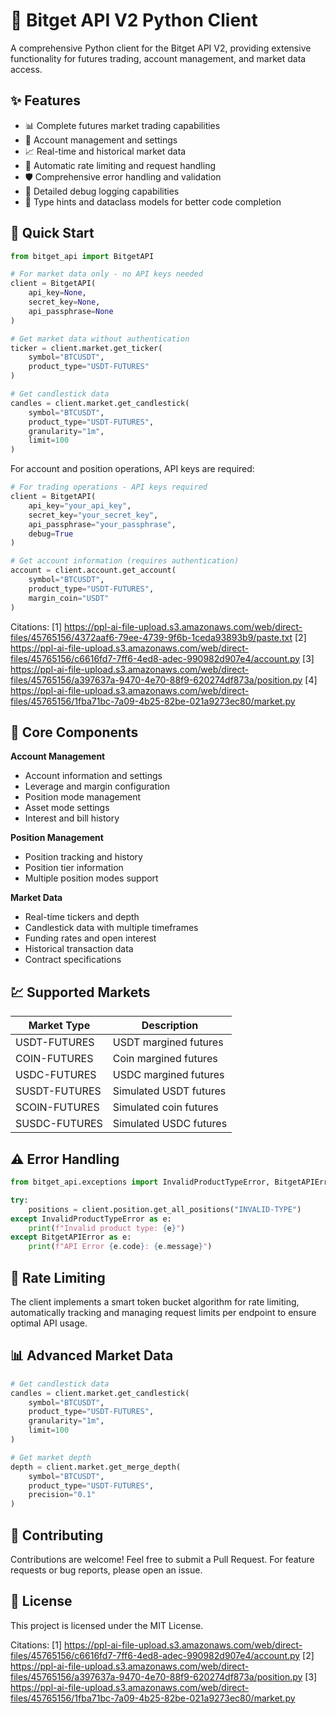 # 🚀 Bitget API V2 Python Client

A comprehensive Python client for the Bitget API V2, providing extensive functionality for futures trading, account management, and market data access.

## ✨ Features

- 📊 Complete futures market trading capabilities
- 💼 Account management and settings
- 📈 Real-time and historical market data
- 🔄 Automatic rate limiting and request handling
- 🛡️ Comprehensive error handling and validation
- 📝 Detailed debug logging capabilities
- 🎯 Type hints and dataclass models for better code completion

## 🔧 Quick Start

```python
from bitget_api import BitgetAPI

# For market data only - no API keys needed
client = BitgetAPI(
    api_key=None,
    secret_key=None,
    api_passphrase=None
)

# Get market data without authentication
ticker = client.market.get_ticker(
    symbol="BTCUSDT",
    product_type="USDT-FUTURES"
)

# Get candlestick data
candles = client.market.get_candlestick(
    symbol="BTCUSDT",
    product_type="USDT-FUTURES",
    granularity="1m",
    limit=100
)
```

For account and position operations, API keys are required:

```python
# For trading operations - API keys required
client = BitgetAPI(
    api_key="your_api_key",
    secret_key="your_secret_key",
    api_passphrase="your_passphrase",
    debug=True
)

# Get account information (requires authentication)
account = client.account.get_account(
    symbol="BTCUSDT",
    product_type="USDT-FUTURES",
    margin_coin="USDT"
)
```

Citations:
[1] https://ppl-ai-file-upload.s3.amazonaws.com/web/direct-files/45765156/4372aaf6-79ee-4739-9f6b-1ceda93893b9/paste.txt
[2] https://ppl-ai-file-upload.s3.amazonaws.com/web/direct-files/45765156/c6616fd7-7ff6-4ed8-adec-990982d907e4/account.py
[3] https://ppl-ai-file-upload.s3.amazonaws.com/web/direct-files/45765156/a397637a-9470-4e70-88f9-620274df873a/position.py
[4] https://ppl-ai-file-upload.s3.amazonaws.com/web/direct-files/45765156/1fba71bc-7a09-4b25-82be-021a9273ec80/market.py

## 🔑 Core Components

**Account Management**
- Account information and settings
- Leverage and margin configuration
- Position mode management
- Asset mode settings
- Interest and bill history

**Position Management**
- Position tracking and history
- Position tier information
- Multiple position modes support

**Market Data**
- Real-time tickers and depth
- Candlestick data with multiple timeframes
- Funding rates and open interest
- Historical transaction data
- Contract specifications

## 💹 Supported Markets

| Market Type | Description |
|------------|-------------|
| USDT-FUTURES | USDT margined futures |
| COIN-FUTURES | Coin margined futures |
| USDC-FUTURES | USDC margined futures |
| SUSDT-FUTURES| Simulated USDT futures |
| SCOIN-FUTURES| Simulated coin futures |
| SUSDC-FUTURES| Simulated USDC futures |

## ⚠️ Error Handling

```python
from bitget_api.exceptions import InvalidProductTypeError, BitgetAPIError

try:
    positions = client.position.get_all_positions("INVALID-TYPE")
except InvalidProductTypeError as e:
    print(f"Invalid product type: {e}")
except BitgetAPIError as e:
    print(f"API Error {e.code}: {e.message}")
```

## 🔄 Rate Limiting

The client implements a smart token bucket algorithm for rate limiting, automatically tracking and managing request limits per endpoint to ensure optimal API usage.

## 📊 Advanced Market Data

```python
# Get candlestick data
candles = client.market.get_candlestick(
    symbol="BTCUSDT",
    product_type="USDT-FUTURES",
    granularity="1m",
    limit=100
)

# Get market depth
depth = client.market.get_merge_depth(
    symbol="BTCUSDT",
    product_type="USDT-FUTURES",
    precision="0.1"
)
```

## 🤝 Contributing

Contributions are welcome! Feel free to submit a Pull Request. For feature requests or bug reports, please open an issue.

## 📄 License

This project is licensed under the MIT License.

Citations:
[1] https://ppl-ai-file-upload.s3.amazonaws.com/web/direct-files/45765156/c6616fd7-7ff6-4ed8-adec-990982d907e4/account.py
[2] https://ppl-ai-file-upload.s3.amazonaws.com/web/direct-files/45765156/a397637a-9470-4e70-88f9-620274df873a/position.py
[3] https://ppl-ai-file-upload.s3.amazonaws.com/web/direct-files/45765156/1fba71bc-7a09-4b25-82be-021a9273ec80/market.py